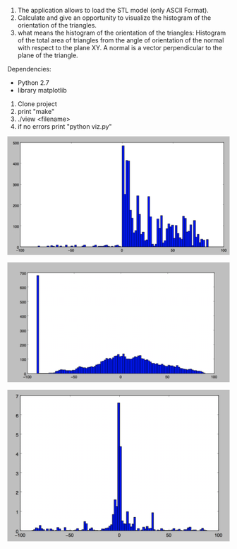 1. The application allows to load the STL model (only ASCII Format).
2. Calculate and give an opportunity to visualize the histogram of the orientation of the triangles.
3. what means the histogram of the orientation of the triangles:
    Histogram of the total area of triangles from the angle of orientation of the normal with respect to the plane XY. 
    A normal   is a vector perpendicular to the plane of the triangle.

Dependencies:
- Python 2.7
- library matplotlib

1. Clone project
2. print "make"
3. ./view \<filename\>
4. if no errors print "python viz.py" 

![alt text](https://github.com/tt1m0n/Histogram_stl_format/blob/master/Screen%20Shot%202018-03-28%20at%206.02.27%20PM.png)


![alt text](https://github.com/tt1m0n/Histogram_stl_format/blob/master/histogram3_PM.png)


![alt text](https://github.com/tt1m0n/Histogram_stl_format/blob/master/histogram4_PM.png)
